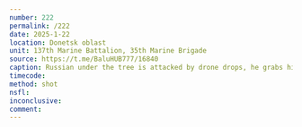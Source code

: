 ```yaml
---
number: 222
permalink: /222
date: 2025-1-22
location: Donetsk oblast
unit: 137th Marine Battalion, 35th Marine Brigade
source: https://t.me/BaluHUB777/16840
caption: Russian under the tree is attacked by drone drops, he grabs his AK and shoots himself
timecode: 
method: shot
nsfl: 
inconclusive: 
comment: 
---
```

<script async src="https://telegram.org/js/telegram-widget.js?22" data-telegram-post="BaluHUB777/16840" data-width="100%"></script>